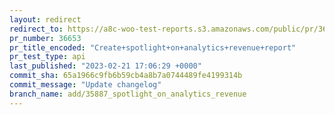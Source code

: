 ```yaml
---
layout: redirect
redirect_to: https://a8c-woo-test-reports.s3.amazonaws.com/public/pr/36653/api/index.html
pr_number: 36653
pr_title_encoded: "Create+spotlight+on+analytics+revenue+report"
pr_test_type: api
last_published: "2023-02-21 17:06:29 +0000"
commit_sha: 65a1966c9fb6b59cb4a8b7a0744489fe4199314b
commit_message: "Update changelog"
branch_name: add/35887_spotlight_on_analytics_revenue
---
```


